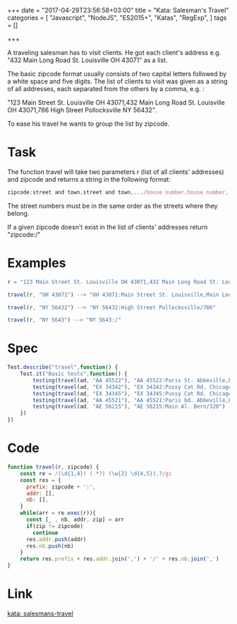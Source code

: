 +++
date = "2017-04-29T23:56:58+03:00"
title = "Kata: Salesman's Travel"
categories = [
    "Javascript",
    "NodeJS", 
    "ES2015+",
    "Katas",
    "RegExp",
]
tags = []

+++

A traveling salesman has to visit clients. He got each client's address e.g. "432 Main Long Road St. Louisville OH 43071" as a list.

<!--more-->

The basic zipcode format usually consists of two capital letters followed by a white space and five digits. The list of clients to visit was given as a string of all addresses, each separated from the others by a comma, e.g. :

"123 Main Street St. Louisville OH 43071,432 Main Long Road St. Louisville OH 43071,786 High Street Pollocksville NY 56432".

To ease his travel he wants to group the list by zipcode.

# Task

The function travel will take two parameters r (list of all clients' addresses) and zipcode and returns a string in the following format:

```js
zipcode:street and town,street and town,.../house number,house number,...
```

The street numbers must be in the same order as the streets where they belong.

If a given zipcode doesn't exist in the list of clients' addresses return "zipcode:/"

# Examples

```js
r = "123 Main Street St. Louisville OH 43071,432 Main Long Road St. Louisville OH 43071,786 High Street Pollocksville NY 56432"

travel(r, "OH 43071") --> "OH 43071:Main Street St. Louisville,Main Long Road St. Louisville/123,432"

travel(r, "NY 56432") --> "NY 56432:High Street Pollocksville/786"

travel(r, "NY 5643") --> "NY 5643:/"
```

# Spec

```js
Test.describe("travel",function() {
    Test.it("Basic tests",function() {    
        testing(travel(ad, "AA 45522"), "AA 45522:Paris St. Abbeville,Paris St. Abbeville/67,670")
        testing(travel(ad, "EX 34342"), "EX 34342:Pussy Cat Rd. Chicago,Pussy Cat Rd. Chicago/10,100")
        testing(travel(ad, "EX 34345"), "EX 34345:Pussy Cat Rd. Chicago/100")
        testing(travel(ad, "AA 45521"), "AA 45521:Paris bd. Abbeville,Paris St. Abbeville/674,67")
        testing(travel(ad, "AE 56215"), "AE 56215:Main Al. Bern/320")
    })
})

```

# Code

```js
function travel(r, zipcode) {
    const re = /(\d{1,4}) (.*?) (\w{2} \d{4,5}),?/gi
    const res = {
      prefix: zipcode + ':',
      addr: [],
      nb: [],
    }
    while(arr = re.exec(r)){
      const [_ , nb, addr, zip] = arr
      if(zip != zipcode)
        continue
      res.addr.push(addr)
      res.nb.push(nb)
    }
    return res.prefix + res.addr.join(',') + '/' + res.nb.join(',')
}
```

# Link

[kata: salesmans-travel](http://www.codewars.com/kata/salesmans-travel)